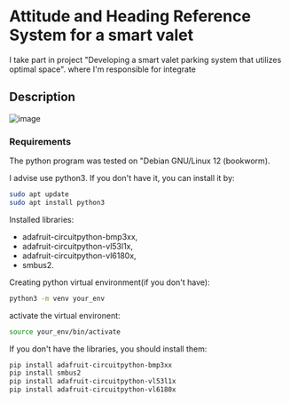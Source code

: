 # Attitude and Heading Reference System for a smart valet
I take part in project "Developing a smart valet parking system that utilizes optimal space". where I'm responsible for integrate  

## Description
![image](https://github.com/user-attachments/assets/11971815-8101-4355-8803-93c04207fe87)


### Requirements
The python program was tested on "Debian GNU/Linux 12 (bookworm).

I advise use python3.
If you don't have it, you can install it by:
```bash
sudo apt update
sudo apt install python3
```

Installed libraries:
- adafruit-circuitpython-bmp3xx,
- adafruit-circuitpython-vl53l1x,
- adafruit-circuitpython-vl6180x,
- smbus2.

Creating python virtual environment(if you don't have):
```bash
python3 -m venv your_env
```

activate the virtual environent:
```bash
source your_env/bin/activate
```

If you don't have the libraries, you should install them:
```bash
pip install adafruit-circuitpython-bmp3xx
pip install smbus2
pip install adafruit-circuitpython-vl53l1x
pip install adafruit-circuitpython-vl6180x
```

